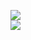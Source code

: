 [![](https://img.shields.io/badge/Made%20With-Github%20Spray-lightgrey.svg?style=for-the-badge&logo=github)](https://github.com/Annihil/github-spray#13512)  
[![](https://i.imgur.com/2DrTn0Z.gif)](https://github.com/Annihil/github-spray)